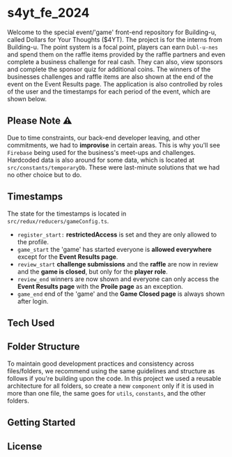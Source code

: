 # s4yt_fe_2024
Welcome to the special event/'game' front-end repository for Building-u, called Dollars for Your Thoughts ($4YT). The project is for the interns from Building-u. The point system is a focal point, players can earn `Dubl-u-nes` and spend them on the raffle items provided by the raffle partners and even complete a business challenge for real cash. They can also, view sponsors and complete the sponsor quiz for additional coins. The winners of the businesses challenges and raffle items are also shown at the end of the event on the Event Results page. The application is also controlled by roles of the user and the timestamps for each period of the event, which are shown below.

## Please Note ⚠
Due to time constraints, our back-end developer leaving, and other commitments, we had to **improvise** in certain areas. This is why you'll see `Firebase` being used for the business's meet-ups and challenges. Hardcoded data is also around for some data, which is located at `src/constants/temporaryDb`. These were last-minute solutions that we had no other choice but to do.

## Timestamps
The state for the timestamps is located in `src/redux/reducers/gameConfig.ts`.

- `register_start:` **restrictedAccess** is set and they are only allowed to the profile.
- `game_start` the 'game' has started everyone is **allowed everywhere** except for the **Event Results page**.
- `review_start` **challenge submissions** and the **raffle** are now in review and the **game is closed**, but only for the **player role**.
- `review_end` winners are now shown and everyone can only access the **Event Results page** with the **Proile page** as an exception.
- `game_end` end of the 'game' and the **Game Closed page** is always shown after login.

## Tech Used

## Folder Structure
To maintain good development practices and consistency across files/folders, we recommend using the same guidelines and structure as follows if you're building upon the code. In this project we used a reusable architecture for all folders, so create a new `component` only if it is used in more than one file, the same goes for `utils`, `constants`, and the other folders.

## Getting Started

## License
